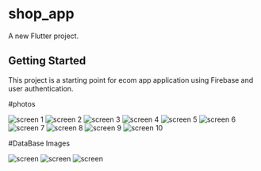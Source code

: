 # shop_app

A new Flutter project.

## Getting Started

This project is a starting point for ecom app application using Firebase and user authentication.

#photos

![screen 1](1.1.jpg)
![screen 2](1.2.jpg)
![screen 3](1.3.jpg)
![screen 4](1.4.jpg)
![screen 5](1.5.jpg)
![screen 6](1.6.jpg)
![screen 7](1.7.jpg)
![screen 8](1.8.jpg)
![screen 9](1.9.jpg)
![screen 10](10.jpg)

#DataBase Images

![screen](2.1.png)
![screen](2.2.png)
![screen](2.3.png)